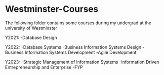 # Westminster-Courses

The following folder contains some courses during my undergrad at the university of Westminster

Y2021:
-Database Design

Y2022:
-Database Systems
-Business Information Systems Design
-Business Information Systems Development
-Agile Development

Y2023:
-Strategic Management of Information Systems
-Information Driven Entrepreneurship and Enterprise
-FYP
